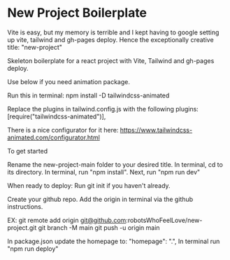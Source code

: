 # New Project Boilerplate

Vite is easy, but my memory is terrible and I kept having to google setting up vite, tailwind and gh-pages deploy. Hence the exceptionally creative title: "new-project"

Skeleton boilerplate for a react project with Vite, Tailwind and gh-pages deploy.

Use below if you need animation package.

Run this in terminal: npm install -D tailwindcss-animated

Replace the plugins in tailwind.config.js with the following plugins: [require("tailwindcss-animated")],

There is a nice configurator for it here: https://www.tailwindcss-animated.com/configurator.html

To get started

Rename the new-project-main folder to your desired title.
In terminal, cd to its directory.
In terminal, run "npm install".
Next, run "npm run dev"

When ready to deploy:
Run git init if you haven't already.

Create your github repo.
Add the origin in terminal via the github instructions.

EX:
git remote add origin git@github.com:robotsWhoFeelLove/new-project.git
git branch -M main
git push -u origin main

In package.json update the homepage to: "homepage": ".<your-repo-name/>",
In terminal run "npm run deploy"
